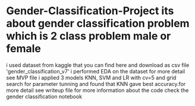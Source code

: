 # Gender-Classification-Project its about gender classification problem which is 2 class problem male or female
i used dataset from kaggle that you can find here and download as csv file 'gender_classification_v7'
i performed EDA on the dataset for more detail see MVP file
i applied 3 models KNN, SVM and LR with cv=5 and grid search for parameter tunning and found that KNN gave best accuracy.for more detail see writeup file
for more information about the code check the gender classification notebook
